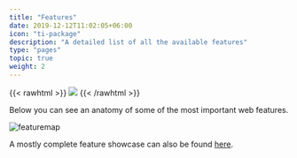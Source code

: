 ```yaml
---
title: "Features"
date: 2019-12-12T11:02:05+06:00
icon: "ti-package"
description: "A detailed list of all the available features"
type: "pages"
topic: true
weight: 2
---
```


{{< rawhtml >}}
  <img class="inpage-hero" src="/images/features.svg"/>
{{< /rawhtml >}}

Below you can see an anatomy of some of the most important web features.

![featuremap](/images/featuremap.png)

A mostly complete feature showcase can also be found [here](https://github.com/tefter/tefter).
